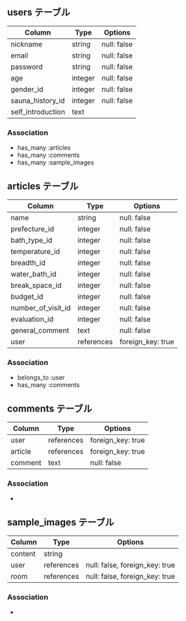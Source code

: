 ## users テーブル

| Column            | Type    | Options     |
| ----------------- | ------- | ----------- |
| nickname          | string  | null: false |
| email             | string  | null: false |
| password          | string  | null: false |
| age               | integer | null: false |
| gender_id         | integer | null: false |
| sauna_history_id  | integer | null: false |
| self_introduction | text    |             |

### Association

- has_many :articles
- has_many :comments
- has_many :sample_images


## articles テーブル

| Column             | Type       | Options           |
| ------------------ | ---------- | ----------------- |
| name               | string     | null: false       |
| prefecture_id      | integer    | null: false       |
| bath_type_id       | integer    | null: false       |
| temperature_id     | integer    | null: false       |
| breadth_id         | integer    | null: false       |
| water_bath_id      | integer    | null: false       |
| break_space_id     | integer    | null: false       |
| budget_id          | integer    | null: false       |
| number_of_visit_id | integer    | null: false       |
| evaluation_id      | integer    | null: false       |
| general_comment    | text       | null: false       |
| user               | references | foreign_key: true |

### Association

- belongs_to :user
- has_many :comments


## comments テーブル

| Column  | Type       | Options           |
| ------- | ---------- | ----------------- |
| user    | references | foreign_key: true |
| article | references | foreign_key: true |
| comment | text       | null: false       |

### Association

- 


## sample_images テーブル

| Column  | Type       | Options                        |
| ------- | ---------- | ------------------------------ |
| content | string     |                                |
| user    | references | null: false, foreign_key: true |
| room    | references | null: false, foreign_key: true |

### Association

- 